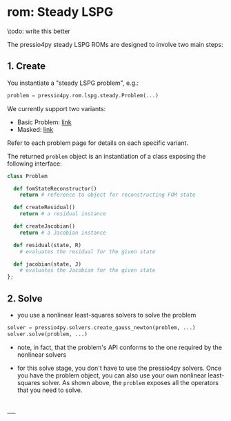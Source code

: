 
# rom: Steady LSPG

\todo: write this better


The pressio4py steady LSPG ROMs are designed to involve two main steps:

## 1. Create

You instantiate a "steady LSPG problem", e.g.:<br/>

```py
problem = pressio4py.rom.lspg.steady.Problem(...)
```

We currently support two variants:
 - Basic Problem: [link](md_pages_components_rom_lspg_default_steady.html)
 - Masked: [link](md_pages_components_rom_lspg_masked_steady.html)

Refer to each problem page for details on each specific variant.

The returned `problem` object is an instantiation of a class exposing the following interface:

```py
class Problem

  def fomStateReconstructor()
    return # reference to object for reconstructing FOM state

  def createResidual()
	return # a residual instance

  def createJacobian()
	return # a Jacobian instance

  def residual(state, R)
	# evaluates the residual for the given state

  def jacobian(state, J)
	# evaluates the Jacobian for the given state
};
```

## 2. Solve

- you use a nonlinear least-squares solvers to solve the problem
```py
solver = pressio4py.solvers.create_gauss_newton(problem, ...)
solver.solve(problem, ...)
```

- note, in fact, that the problem's API conforms to the one required by the nonlinear solvers

- for this solve stage, you don't have to use the pressio4py solvers.
  Once you have the problem object, you can also use your own nonlinear least-squares solver.
  As shown above, the `problem` exposes all the operators that you need to solve.




<br/>
___
<br/>
